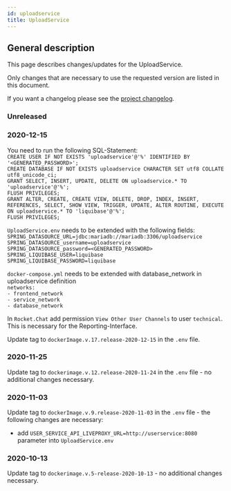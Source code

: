 ```yaml
---
id: uploadservice
title: UploadService
---
```


## General description

This page describes changes/updates for the UploadService.

Only changes that are necessary to use the requested version are listed in this document.

If you want a changelog please see the [project changelog](https://github.com/CaritasDeutschland/caritas-onlineBeratung-uploadservice/blob/master/CHANGELOG.md).

### Unreleased

### 2020-12-15

You need to run the following SQL-Statement:\
`CREATE USER IF NOT EXISTS 'uploadservice'@'%' IDENTIFIED BY '<GENERATED_PASSWORD>';`\
`CREATE DATABASE IF NOT EXISTS uploadservice CHARACTER SET utf8 COLLATE utf8_unicode_ci;`\
`GRANT SELECT, INSERT, UPDATE, DELETE ON uploadservice.* TO 'uploadservice'@'%';`\
`FLUSH PRIVILEGES;`\
`GRANT ALTER, CREATE, CREATE VIEW, DELETE, DROP, INDEX, INSERT, REFERENCES, SELECT, SHOW VIEW, TRIGGER, UPDATE, ALTER ROUTINE, EXECUTE ON uploadservice.* TO 'liquibase'@'%';`\
`FLUSH PRIVILEGES;`

`UploadService.env` needs to be extended with the following fields:\
`SPRING_DATASOURCE_URL=jdbc:mariadb://mariadb:3306/uploadservice`\
`SPRING_DATASOURCE_username=uploadservice`\
`SPRING_DATASOURCE_password=<GENERATED_PASSWORD>`\
`SPRING_LIQUIBASE_USER=liquibase`\
`SPRING_LIQUIBASE_PASSWORD=liquibase`

`docker-compose.yml` needs to be extended with database_network in uploadservice definition\
`networks:`\
 `- frontend_network`\
 `- service_network`\
 `- database_network`

In `Rocket.Chat` add permission `View Other User Channels` to user `technical`.\
This is necessary for the Reporting-Interface.

Update tag to `dockerImage.v.17.release-2020-12-15` in the `.env` file.

### 2020-11-25

Update tag to `dockerimage.v.12.release-2020-11-24` in the `.env` file - no additional changes necessary.

### 2020-11-03

Update tag to `dockerImage.v.9.release-2020-11-03` in the `.env` file - the following changes are necessary:
 - add `USER_SERVICE_API_LIVEPROXY_URL=http://userservice:8080` parameter into `UploadService.env`

### 2020-10-13

Update tag to `dockerimage.v.5-release-2020-10-13` - no additional changes necessary.
